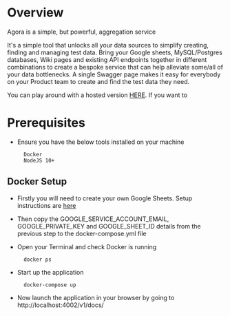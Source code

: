 # Overview
Agora is a simple, but powerful, aggregation service

It's a simple tool that unlocks all your data sources to simplify creating, finding and managing test data. Bring your Google sheets, MySQL/Postgres databases, Wiki pages and existing API endpoints together in different combinations to create a bespoke service that can help alleviate some/all of your data bottlenecks. A single Swagger page makes it easy for everybody on your Product team to create and find the test data they need.

You can play around with a hosted version [HERE](http://agora-data-aggregation.herokuapp.com/v1/docs/#/users/create). If you want to

# Prerequisites
- Ensure you have the below tools installed on your machine 
        
        Docker 
        NodeJS 10+

## Docker Setup
- Firstly you will need to create your own Google Sheets. Setup instructions are [here](https://theoephraim.github.io/node-google-spreadsheet/#/getting-started/authentication)

- Then copy the GOOGLE_SERVICE_ACCOUNT_EMAIL, GOOGLE_PRIVATE_KEY and GOOGLE_SHEET_ID details from the previous step to the docker-compose.yml file

- Open your Terminal and check Docker is running

        docker ps
- Start up the application

        docker-compose up

- Now launch the application in your browser by going to http://localhost:4002/v1/docs/